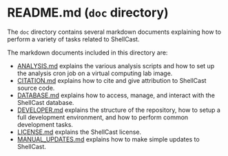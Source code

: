 
# README.md (`doc` directory)

The `doc` directory contains several markdown documents explaining how to perform a variety of tasks related to ShellCast.

The markdown documents included in this directory are:

- [ANALYSIS.md](ANALYSIS.md) explains the various analysis scripts and how to set up the analysis cron job on a virtual computing lab image.
- [CITATION.md](CITATION.md) explains how to cite and give attribution to ShellCast source code.
- [DATABASE.md](DATABASE.md) explains how to access, manage, and interact with the ShellCast database.
- [DEVELOPER.md](DEVELOPER.md) explains the structure of the repository, how to setup a full development environment, and how to perform common development tasks.
- [LICENSE.md](LICENSE.md) explains the ShellCast license.
- [MANUAL_UPDATES.md](MANUAL_UPDATES.md) explains how to make simple updates to ShellCast.
